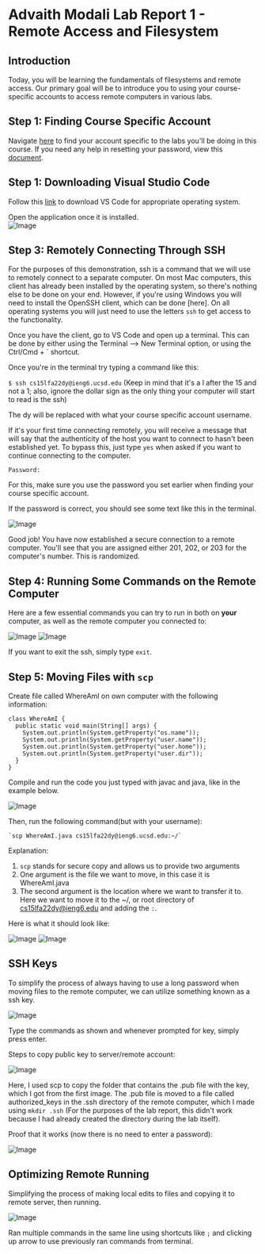 # Advaith Modali Lab Report 1 - Remote Access and Filesystem

## Introduction
Today, you will be learning the fundamentals of filesystems and remote access. Our primary goal will be to introduce you to using your course-specific accounts to access remote computers in various labs. 

## Step 1: Finding Course Specific Account

Navigate [here](https://sdacs.ucsd.edu/~icc/index.php) to find your account specific to the labs you'll be doing in this course. If you need any help in resetting your password, view this [document](https://docs.google.com/document/d/1hs7CyQeh-MdUfM9uv99i8tqfneos6Y8bDU0uhn1wqho/edit).

## Step 1: Downloading Visual Studio Code

Follow this [link]( https://code.visualstudio.com/) to download VS Code for appropriate operating system.

Open the application once it is installed.  
![Image](vscode.png)

## Step 3: Remotely Connecting Through SSH

For the purposes of this demonstration, ssh is a command that we will use to remotely connect to a separate computer. On most Mac computers, this client has already been installed by the operating system, so there's nothing else to be done on your end. However, if you're using Windows you will need to install the OpenSSH client, which can be done [here]. On all operating systems you will just need to use the letters `ssh` to get access to the functionality.

Once you have the client, go to VS Code and open up a terminal. This can be done by either using the Terminal --> New Terminal option, or using the Ctrl/Cmd + ` shortcut. 

Once you're in the terminal try typing a command like this:

`$ ssh cs15lfa22dy@ieng6.ucsd.edu` (Keep in mind that it's a l after the 15 and not a 1; also, ignore the dollar sign as the only thing your computer will start to read is the ssh)

The dy will be replaced with what your course specific account username.

If it's your first time connecting remotely, you will receive a message that will say that the authenticity of the host you want to connect to hasn't been established yet. To bypass this, just type `yes` when asked if you want to continue connecting to the computer. 


`Password: `

For this, make sure you use the password you set earlier when finding your course specific account. 

If the password is correct, you should see some text like this in the terminal. 

![Image](ssh1.png)

Good job! You have now established a secure connection to a remote computer. You'll see that you are assigned either 201, 202, or 203 for the computer's number. This is randomized.

## Step 4: Running Some Commands on the Remote Computer

Here are a few essential commands you can try to run in both on **your** computer, as well as the remote computer you connected to:

![Image](ssh2.png)
![Image](ssh3.png)

If you want to exit the ssh, simply type `exit`.

## Step 5: Moving Files with `scp`

Create file called WhereAmI on own computer with the following information:

```
class WhereAmI {
  public static void main(String[] args) {
    System.out.println(System.getProperty("os.name"));
    System.out.println(System.getProperty("user.name"));
    System.out.println(System.getProperty("user.home"));
    System.out.println(System.getProperty("user.dir"));
  }
}

```

Compile and run the code you just typed with javac and java, like in the example below.

![Image](code1.png)

Then, run the following command(but with your username):

    `scp WhereAmI.java cs15lfa22dy@ieng6.ucsd.edu:~/`

Explanation:

1. `scp` stands for secure copy and allows us to provide two arguments
2. One argument is the file we want to move, in this case it is WhereAmI.java
3. The second argument is the location where we want to transfer it to. Here we want to move it to the ~/, or root directory of cs15lfa22dy@ieng6.edu and adding the `:`.

Here is what it should look like:

![Image](code2.png)
![Image](code3.png)

## SSH Keys

To simplify the process of always having to use a long password when moving files to the remote computer, we can utilize something known as a ssh key.

![Image](keygen.png)

Type the commands as shown and whenever prompted for key, simply press enter. 

Steps to copy public key to server/remote account:

![Image](keygen2.png)

Here, I used scp to copy the folder that contains the .pub file with the key, which I got from the first image. The .pub file is moved to a file called authorized_keys in the .ssh directory of the remote computer, which I made using `mkdir .ssh` (For the purposes of the lab report, this didn't work because I had already created the directory during the lab itself).

Proof that it works (now there is no need to enter a password):

![Image](proof.png)

## Optimizing Remote Running

Simplifying the process of making local edits to files and copying it to remote server, then running.

![Image](optimize.png)

Ran multiple commands in the same line using shortcuts like `;` and clicking up arrow to use previously ran commands from terminal.



